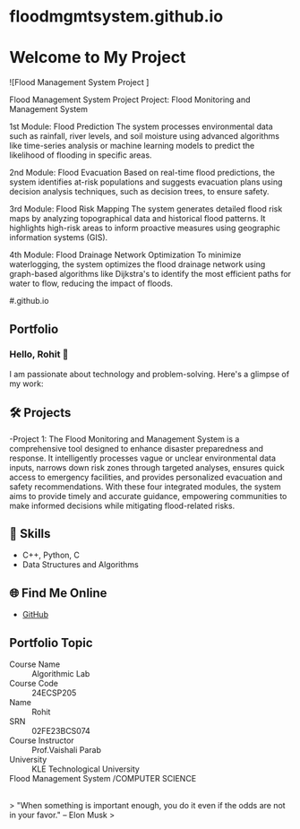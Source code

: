 
# floodmgmtsystem.github.io
# Welcome to My Project

![Flood Management System Project ]

Flood Management System Project
Project: Flood Monitoring and Management System

1st Module: Flood Prediction
The system processes environmental data such as rainfall, river levels, and soil moisture using advanced algorithms like time-series analysis or machine learning models to predict the likelihood of flooding in specific areas.

2nd Module: Flood Evacuation
Based on real-time flood predictions, the system identifies at-risk populations and suggests evacuation plans using decision analysis techniques, such as decision trees, to ensure safety.

3rd Module: Flood Risk Mapping
The system generates detailed flood risk maps by analyzing topographical data and historical flood patterns. It highlights high-risk areas to inform proactive measures using geographic information systems (GIS).

4th Module: Flood Drainage Network Optimization
To minimize waterlogging, the system optimizes the flood drainage network using graph-based algorithms like Dijkstra's to identify the most efficient paths for water to flow, reducing the impact of floods.


#.github.io  

## Portfolio

### Hello, Rohit 👋

I am passionate about technology and problem-solving. Here's a glimpse of my work:

## 🛠 Projects
-Project 1: The Flood Monitoring and Management System is a comprehensive tool designed to enhance disaster preparedness and response. It intelligently processes vague or unclear environmental data inputs, narrows down risk zones through targeted analyses, ensures quick access to emergency facilities, and provides personalized evacuation and safety recommendations. With these four integrated modules, the system aims to provide timely and accurate guidance, empowering communities to make informed decisions while mitigating flood-related risks.


## 🚀 Skills
- C++, Python, C
- Data Structures and Algorithms

## 🌐 Find Me Online
- [GitHub](https://github.com/0530rohit)


## Portfolio Topic

<dl>
<dt>Course Name</dt>
<dd>Algorithmic Lab</dd>
<dt>Course Code</dt>
<dd>24ECSP205</dd>
<dt>Name</dt>
<dd>Rohit</dd>
<dt>SRN</dt>
<dd>02FE23BCS074</dd>
<dt>Course Instructor</dt>
<dd>Prof.Vaishali Parab</dd>
<dt>University</dt>
<dd>KLE Technological University</dd>
<dt>Flood Management System /COMPUTER SCIENCE</dt>
</dl>

<br> 
> "When something is important enough, you do it even if the odds are not in your favor." – Elon Musk
>

